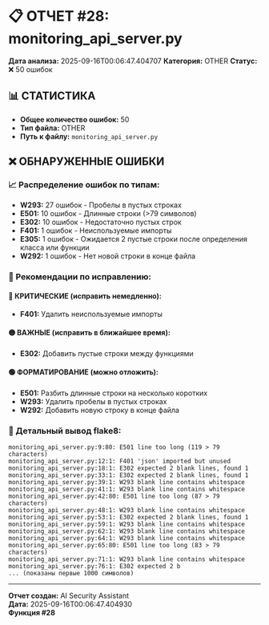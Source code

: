 # 📋 ОТЧЕТ #28: monitoring_api_server.py

**Дата анализа:** 2025-09-16T00:06:47.404707
**Категория:** OTHER
**Статус:** ❌ 50 ошибок

## 📊 СТАТИСТИКА

- **Общее количество ошибок:** 50
- **Тип файла:** OTHER
- **Путь к файлу:** `monitoring_api_server.py`

## ❌ ОБНАРУЖЕННЫЕ ОШИБКИ

### 📈 Распределение ошибок по типам:

- **W293:** 27 ошибок - Пробелы в пустых строках
- **E501:** 10 ошибок - Длинные строки (>79 символов)
- **E302:** 10 ошибок - Недостаточно пустых строк
- **F401:** 1 ошибок - Неиспользуемые импорты
- **E305:** 1 ошибок - Ожидается 2 пустые строки после определения класса или функции
- **W292:** 1 ошибок - Нет новой строки в конце файла

### 🎯 Рекомендации по исправлению:

#### 🔴 КРИТИЧЕСКИЕ (исправить немедленно):
- **F401:** Удалить неиспользуемые импорты

#### 🟡 ВАЖНЫЕ (исправить в ближайшее время):
- **E302:** Добавить пустые строки между функциями

#### 🟢 ФОРМАТИРОВАНИЕ (можно отложить):
- **E501:** Разбить длинные строки на несколько коротких
- **W293:** Удалить пробелы в пустых строках
- **W292:** Добавить новую строку в конце файла

### 📝 Детальный вывод flake8:

```
monitoring_api_server.py:9:80: E501 line too long (119 > 79 characters)
monitoring_api_server.py:12:1: F401 'json' imported but unused
monitoring_api_server.py:18:1: E302 expected 2 blank lines, found 1
monitoring_api_server.py:33:1: E302 expected 2 blank lines, found 1
monitoring_api_server.py:39:1: W293 blank line contains whitespace
monitoring_api_server.py:41:1: W293 blank line contains whitespace
monitoring_api_server.py:42:80: E501 line too long (87 > 79 characters)
monitoring_api_server.py:48:1: W293 blank line contains whitespace
monitoring_api_server.py:53:1: E302 expected 2 blank lines, found 1
monitoring_api_server.py:59:1: W293 blank line contains whitespace
monitoring_api_server.py:62:1: W293 blank line contains whitespace
monitoring_api_server.py:64:1: W293 blank line contains whitespace
monitoring_api_server.py:65:80: E501 line too long (83 > 79 characters)
monitoring_api_server.py:71:1: W293 blank line contains whitespace
monitoring_api_server.py:76:1: E302 expected 2 b
... (показаны первые 1000 символов)
```

---
**Отчет создан:** AI Security Assistant  
**Дата:** 2025-09-16T00:06:47.404930  
**Функция #28**
